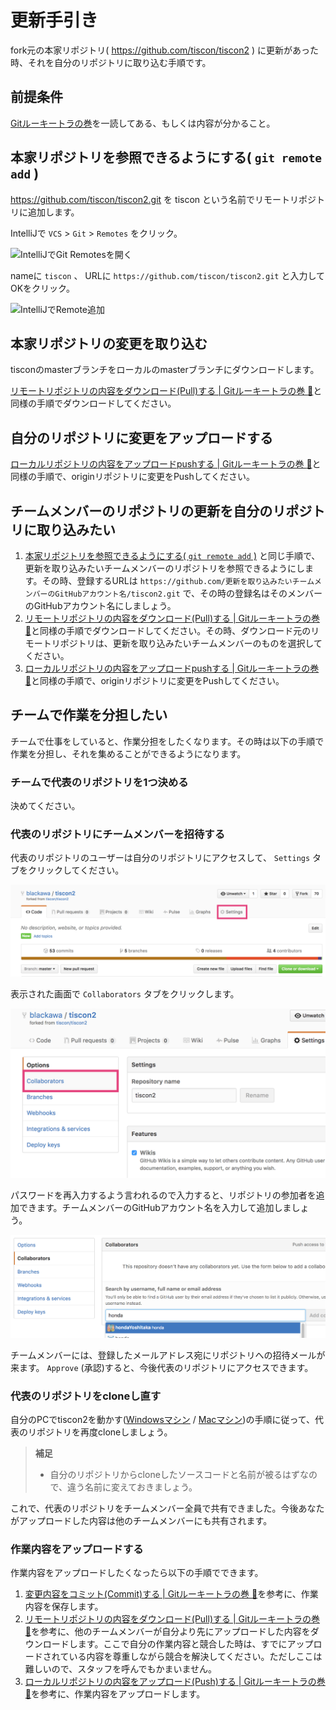 # 更新手引き

fork元の本家リポジトリ( https://github.com/tiscon/tiscon2 ) に更新があった時、それを自分のリポジトリに取り込む手順です。

## 前提条件

[Gitルーキートラの巻](GitForRookies.md)を一読してある、もしくは内容が分かること。

## 本家リポジトリを参照できるようにする( `git remote add` )

https://github.com/tiscon/tiscon2.git を tiscon という名前でリモートリポジトリに追加します。

IntelliJで `VCS` > `Git` > `Remotes` をクリック。

![IntelliJでGit Remotesを開く](image/update_guide_add_remote_1.png)

nameに `tiscon` 、 URLに `https://github.com/tiscon/tiscon2.git` と入力してOKをクリック。

![IntelliJでRemote追加](image/update_guide_add_remote_2.png)

## 本家リポジトリの変更を取り込む

tisconのmasterブランチをローカルのmasterブランチにダウンロードします。

[リモートリポジトリの内容をダウンロード(Pull)する | Gitルーキートラの巻 :tiger:](GitForRookies.md#リモートリポジトリの内容をダウンロードpullする)と同様の手順でダウンロードしてください。

## 自分のリポジトリに変更をアップロードする

[ローカルリポジトリの内容をアップロードpushする | Gitルーキートラの巻 :tiger:](GitForRookies.md#ローカルリポジトリの内容をアップロードpushする)と同様の手順で、originリポジトリに変更をPushしてください。

## チームメンバーのリポジトリの更新を自分のリポジトリに取り込みたい
1. [本家リポジトリを参照できるようにする( `git remote add` )](#本家リポジトリを参照できるようにする-git-remote-add-) と同じ手順で、更新を取り込みたいチームメンバーのリポジトリを参照できるようにします。その時、登録するURLは `https://github.com/更新を取り込みたいチームメンバーのGitHubアカウント名/tiscon2.git` で、その時の登録名はそのメンバーのGitHubアカウント名にしましょう。
1. [リモートリポジトリの内容をダウンロード(Pull)する | Gitルーキートラの巻 :tiger:](GitForRookies.md#リモートリポジトリの内容をダウンロードpullする)と同様の手順でダウンロードしてください。その時、ダウンロード元のリモートリポジトリは、更新を取り込みたいチームメンバーのものを選択してください。
1. [ローカルリポジトリの内容をアップロードpushする | Gitルーキートラの巻 :tiger:](GitForRookies.md#ローカルリポジトリの内容をアップロードpushする)と同様の手順で、originリポジトリに変更をPushしてください。

## チームで作業を分担したい
チームで仕事をしていると、作業分担をしたくなります。その時は以下の手順で作業を分担し、それを集めることができるようになります。

### チームで代表のリポジトリを1つ決める
決めてください。

### 代表のリポジトリにチームメンバーを招待する
代表のリポジトリのユーザーは自分のリポジトリにアクセスして、 `Settings` タブをクリックしてください。

![click Settings](image/set_collaborator_1.png)

表示された画面で `Collaborators` タブをクリックします。

![click Collaborators](image/set_collaborator_2.png)

パスワードを再入力するよう言われるので入力すると、リポジトリの参加者を追加できます。チームメンバーのGitHubアカウント名を入力して追加しましょう。

![add collaborators](image/set_collaborator_3.png)

チームメンバーには、登録したメールアドレス宛にリポジトリへの招待メールが来ます。 `Approve` (承認)すると、今後代表のリポジトリにアクセスできます。

### 代表のリポジトリをcloneし直す
自分のPCでtiscon2を動かす([Windowsマシン](https://github.com/tiscon/tiscon2-startup-guide/blob/master/doc/operationCheckWin.md) / [Macマシン](https://github.com/tiscon/tiscon2-startup-guide/blob/master/doc/operationCheckMac.md))の手順に従って、代表のリポジトリを再度cloneしましょう。

> **補足**
> * 自分のリポジトリからcloneしたソースコードと名前が被るはずなので、違う名前に変えておきましょう。

これで、代表のリポジトリをチームメンバー全員で共有できました。今後あなたがアップロードした内容は他のチームメンバーにも共有されます。

### 作業内容をアップロードする
作業内容をアップロードしたくなったら以下の手順でできます。

1. [変更内容をコミット(Commit)する | Gitルーキートラの巻 :tiger:](GitForRookies.md#変更内容をコミットcommitする)を参考に、作業内容を保存します。
1. [リモートリポジトリの内容をダウンロード(Pull)する | Gitルーキートラの巻 :tiger:](GitForRookies.md#リモートリポジトリの内容をダウンロードpullする)を参考に、他のチームメンバーが自分より先にアップロードした内容をダウンロードします。ここで自分の作業内容と競合した時は、すでにアップロードされている内容を尊重しながら競合を解決してください。ただしここは難しいので、スタッフを呼んでもかまいません。
1. [ローカルリポジトリの内容をアップロード(Push)する | Gitルーキートラの巻 :tiger:](GitForRookies.md#ローカルリポジトリの内容をアップロードpushする)を参考に、作業内容をアップロードします。
